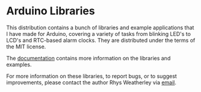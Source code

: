 
Arduino Libraries
=================

This distribution contains a bunch of libraries and example applications
that I have made for Arduino, covering a variety of tasks from blinking LED's
to LCD's and RTC-based alarm clocks.  They are distributed under the
terms of the MIT license.

The [documentation](http://rweather.github.com/arduinolibs/index.html)
contains more information on the libraries and examples.

For more information on these libraries, to report bugs, or to suggest
improvements, please contact the author Rhys Weatherley via
[email](mailto:rhys.weatherley@gmail.com).
